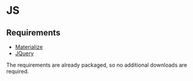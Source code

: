 # JS

## Requirements

* [Materialize](https://materializecss.com/)
* [JQuery](https://jquery.com/)

The requirements are already packaged, so no additional downloads are required.
